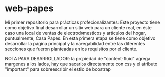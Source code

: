 # web-papes
Mi primer repositorio para prácticas profecionalizantes:
Este proyecto tiene como objetivo final desarrollar un sitio web para un cliente real, en éste caso una local de ventas de electrodomesticos y artículos del hogar, puntualmente, Casa Papes.
En esta primera etapa se tiene como objetivo desarrollar la página principal y la navegabilidad entre las diferentes secciones que fueron planteadas en los requisitos por el cliente.

NOTA PARA DESARROLLADOR: la propiedad de "content-fluid" agrega margenes a los lados, hay que sacarlos directamente con css y el atributo "important" para sobreescribir el estilo de boostrap
